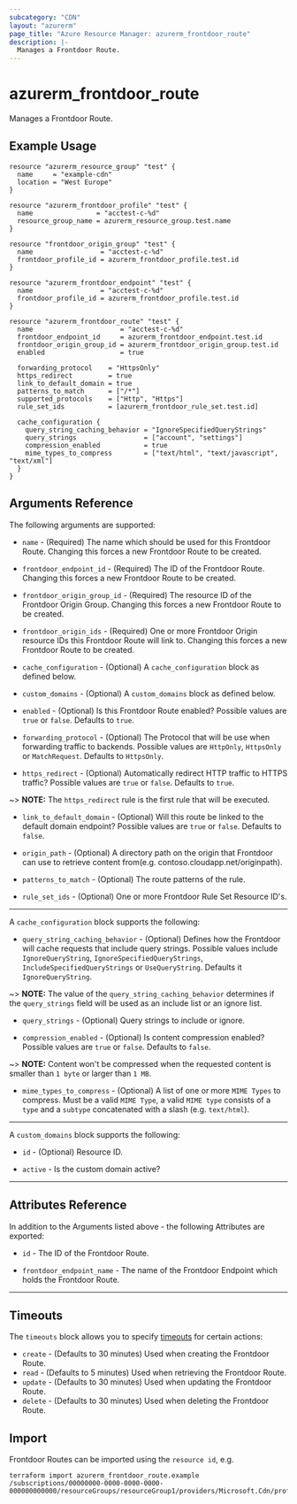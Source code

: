 ```yaml
---
subcategory: "CDN"
layout: "azurerm"
page_title: "Azure Resource Manager: azurerm_frontdoor_route"
description: |-
  Manages a Frontdoor Route.
---
```


# azurerm_frontdoor_route

Manages a Frontdoor Route.

## Example Usage

```hcl
resource "azurerm_resource_group" "test" {
  name     = "example-cdn"
  location = "West Europe"
}

resource "azurerm_frontdoor_profile" "test" {
  name                = "acctest-c-%d"
  resource_group_name = azurerm_resource_group.test.name
}

resource "frontdoor_origin_group" "test" {
  name                 = "acctest-c-%d"
  frontdoor_profile_id = azurerm_frontdoor_profile.test.id
}

resource "azurerm_frontdoor_endpoint" "test" {
  name                 = "acctest-c-%d"
  frontdoor_profile_id = azurerm_frontdoor_profile.test.id
}

resource "azurerm_frontdoor_route" "test" {
  name                      = "acctest-c-%d"
  frontdoor_endpoint_id     = azurerm_frontdoor_endpoint.test.id
  frontdoor_origin_group_id = azurerm_frontdoor_origin_group.test.id
  enabled                   = true

  forwarding_protocol    = "HttpsOnly"
  https_redirect         = true
  link_to_default_domain = true
  patterns_to_match      = ["/*"]
  supported_protocols    = ["Http", "Https"]
  rule_set_ids           = [azurerm_frontdoor_rule_set.test.id]

  cache_configuration {
    query_string_caching_behavior = "IgnoreSpecifiedQueryStrings"
    query_strings                 = ["account", "settings"]
    compression_enabled           = true
    mime_types_to_compress        = ["text/html", "text/javascript", "text/xml"]
  }
}
```

## Arguments Reference

The following arguments are supported:

* `name` - (Required) The name which should be used for this Frontdoor Route. Changing this forces a new Frontdoor Route to be created.

* `frontdoor_endpoint_id` - (Required) The ID of the Frontdoor Route. Changing this forces a new Frontdoor Route to be created.

* `frontdoor_origin_group_id` - (Required) The resource ID of the Frontdoor Origin Group. Changing this forces a new Frontdoor Route to be created.

* `frontdoor_origin_ids` - (Required) One or more Frontdoor Origin resource IDs this Frontdoor Route will link to. Changing this forces a new Frontdoor Route to be created.

* `cache_configuration` - (Optional) A `cache_configuration` block as defined below.

* `custom_domains` - (Optional) A `custom_domains` block as defined below.

* `enabled` - (Optional) Is this Frontdoor Route enabled? Possible values are `true` or `false`. Defaults to `true`.

* `forwarding_protocol` - (Optional) The Protocol that will be use when forwarding traffic to backends. Possible values are `HttpOnly`, `HttpsOnly` or `MatchRequest`. Defaults to `HttpsOnly`.

* `https_redirect` - (Optional) Automatically redirect HTTP traffic to HTTPS traffic? Possible values are `true` or `false`. Defaults to `true`.

~> **NOTE:** The `https_redirect` rule is the first rule that will be executed.

* `link_to_default_domain` - (Optional) Will this route be linked to the default domain endpoint? Possible values are `true` or `false`. Defaults to `false`.

* `origin_path` - (Optional) A directory path on the origin that Frontdoor can use to retrieve content from(e.g. contoso.cloudapp.net/originpath).

* `patterns_to_match` - (Optional) The route patterns of the rule.

* `rule_set_ids` - (Optional) One or more Frontdoor Rule Set Resource ID's.

---

A `cache_configuration` block supports the following:

* `query_string_caching_behavior` - (Optional) Defines how the Frontdoor will cache requests that include query strings. Possible values include `IgnoreQueryString`, `IgnoreSpecifiedQueryStrings`, `IncludeSpecifiedQueryStrings` or `UseQueryString`. Defaults it `IgnoreQueryString`.

~> **NOTE:** The value of the `query_string_caching_behavior` determines if the `query_strings` field will be used as an include list or an ignore list.

* `query_strings` - (Optional) Query strings to include or ignore.

* `compression_enabled` - (Optional) Is content compression enabled? Possible values are `true` or `false`. Defaults to `false`. 

~> **NOTE:** Content won't be compressed when the requested content is smaller than `1 byte` or larger than `1 MB`.

* `mime_types_to_compress` - (Optional) A list of one or more `MIME Types` to compress. Must be a valid `MIME Type`, a valid `MIME type` consists of a `type` and a `subtype` concatenated with a slash (e.g. `text/html`).

---

A `custom_domains` block supports the following:

* `id` - (Optional) Resource ID.

* `active` - Is the custom domain active?

---

## Attributes Reference

In addition to the Arguments listed above - the following Attributes are exported:

* `id` - The ID of the Frontdoor Route.

* `frontdoor_endpoint_name` - The name of the Frontdoor Endpoint which holds the Frontdoor Route.

---

## Timeouts

The `timeouts` block allows you to specify [timeouts](https://www.terraform.io/docs/configuration/resources.html#timeouts) for certain actions:

* `create` - (Defaults to 30 minutes) Used when creating the Frontdoor Route.
* `read` - (Defaults to 5 minutes) Used when retrieving the Frontdoor Route.
* `update` - (Defaults to 30 minutes) Used when updating the Frontdoor Route.
* `delete` - (Defaults to 30 minutes) Used when deleting the Frontdoor Route.

## Import

Frontdoor Routes can be imported using the `resource id`, e.g.

```shell
terraform import azurerm_frontdoor_route.example /subscriptions/00000000-0000-0000-0000-000000000000/resourceGroups/resourceGroup1/providers/Microsoft.Cdn/profiles/profile1/afdEndpoints/endpoint1/routes/route1
```
